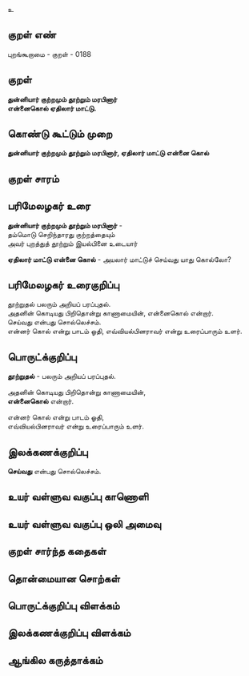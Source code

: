 உ

## குறள் எண் 

புறங்கூறாமை - குறள் - 0188  

## குறள் 

**துன்னியார் குற்றமும் தூற்றும் மரபினார்  
என்னைகொல் ஏதிலார் மாட்டு.** 

## கொண்டு கூட்டும் முறை

**துன்னியார் குற்றமும் தூற்றும் மரபினார், ஏதிலார் மாட்டு என்னை கொல்**  

## குறள் சாரம் 


## பரிமேலழகர் உரை

**துன்னியார் குற்றமும் தூற்றும் மரபினார்** -  
தம்மொடு செறிந்தாரது குற்றத்தையும்  
அவர் புறத்துத் தூற்றும் இயல்பினை உடையார்  

**ஏதிலார் மாட்டு என்னை கொல்** - அயலார் மாட்டுச் செய்வது யாது கொல்லோ?

## பரிமேலழகர் உரைகுறிப்பு   

தூற்றுதல் பலரும் அறியப் பரப்புதல்.  
அதனின் கொடியது பிறிதொன்று காணாமையின், என்னைகொல் என்றார்.  
செய்வது என்பது சொல்லெச்சம்.  
என்னர் கொல் என்று பாடம் ஓதி, எவ்வியல்பினராவர் என்று உரைப்பாரும் உளர்.  

## பொருட்க்குறிப்பு 

**தூற்றுதல்** - பலரும் அறியப் பரப்புதல்.  

அதனின் கொடியது பிறிதொன்று காணாமையின்,  
**என்னைகொல்** என்றார்.  

என்னர் கொல் என்று பாடம் ஓதி,  
எவ்வியல்பினராவர் என்று உரைப்பாரும் உளர்.  

## இலக்கணக்குறிப்பு  

**செய்வது** என்பது சொல்லெச்சம்.  

## உயர் வள்ளுவ வகுப்பு காணொளி


## உயர் வள்ளுவ வகுப்பு ஒலி அமைவு 

 
## குறள் சார்ந்த கதைகள் 


## தொன்மையான சொற்கள்


## பொருட்க்குறிப்பு விளக்கம்


## இலக்கணக்குறிப்பு விளக்கம்


## ஆங்கில கருத்தாக்கம் 


